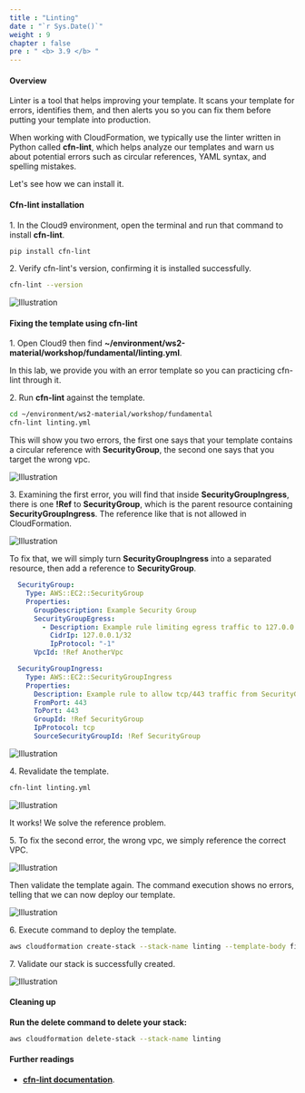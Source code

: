 ```yaml
---
title : "Linting"
date : "`r Sys.Date()`"
weight : 9
chapter : false
pre : " <b> 3.9 </b> "
---
```


#### Overview

Linter is a tool that helps improving your template. It scans your template for errors, identifies them, and then alerts you so you can fix them before putting your template into production.

When working with CloudFormation, we typically use the linter written in Python called **cfn-lint**, which helps analyze our templates and warn us about potential errors such as circular references, YAML syntax, and spelling mistakes.

Let's see how we can install it.

#### Cfn-lint installation

1\. In the Cloud9 environment, open the terminal and run that command to install **cfn-lint**.

```bash
pip install cfn-lint
```

2\. Verify cfn-lint's version, confirming it is installed successfully.

```bash
cfn-lint --version
```

![Illustration](/images/3.9-Linting/1.png)

#### Fixing the template using cfn-lint

1\. Open Cloud9 then find **~/environment/ws2-material/workshop/fundamental/linting.yml**.

In this lab, we provide you with an error template so you can practicing cfn-lint through it.

2\. Run **cfn-lint** against the template.

```bash
cd ~/environment/ws2-material/workshop/fundamental
cfn-lint linting.yml
```

This will show you two errors, the first one says that your template contains a circular reference with **SecurityGroup**, the second one says that you target the wrong vpc.

![Illustration](/images/3.9-Linting/2.png)

3\. Examining the first error, you will find that inside **SecurityGroupIngress**, there is one **!Ref** to **SecurityGroup**, which is the parent resource containing **SecurityGroupIngress**. The reference like that is not allowed in CloudFormation.

![Illustration](/images/3.9-Linting/3.png)

To fix that, we will simply turn **SecurityGroupIngress** into a separated resource, then add a reference to **SecurityGroup**.

```yaml
  SecurityGroup:
    Type: AWS::EC2::SecurityGroup
    Properties:
      GroupDescription: Example Security Group
      SecurityGroupEgress:
        - Description: Example rule limiting egress traffic to 127.0.0.1/32
          CidrIp: 127.0.0.1/32
          IpProtocol: "-1"
      VpcId: !Ref AnotherVpc

  SecurityGroupIngress:
    Type: AWS::EC2::SecurityGroupIngress
    Properties:
      Description: Example rule to allow tcp/443 traffic from SecurityGroup
      FromPort: 443
      ToPort: 443
      GroupId: !Ref SecurityGroup
      IpProtocol: tcp
      SourceSecurityGroupId: !Ref SecurityGroup
```

![Illustration](/images/3.9-Linting/4.png)

4\. Revalidate the template.

```bash
cfn-lint linting.yml
```

![Illustration](/images/3.9-Linting/5.png)

It works! We solve the reference problem.

5\. To fix the second error, the wrong vpc, we simply reference the correct VPC.

![Illustration](/images/3.9-Linting/6.png)

Then validate the template again. The command execution shows no errors, telling that we can now deploy our template.

![Illustration](/images/3.9-Linting/7.png)

6\. Execute command to deploy the template.

```bash
aws cloudformation create-stack --stack-name linting --template-body file://linting.yml
```

7\. Validate our stack is successfully created.

![Illustration](/images/3.9-Linting/8.png)

#### Cleaning up

**Run the delete command to delete your stack:**

```bash
aws cloudformation delete-stack --stack-name linting
```

#### Further readings

* **[cfn-lint documentation](https://github.com/aws-cloudformation/cfn-lint)**.